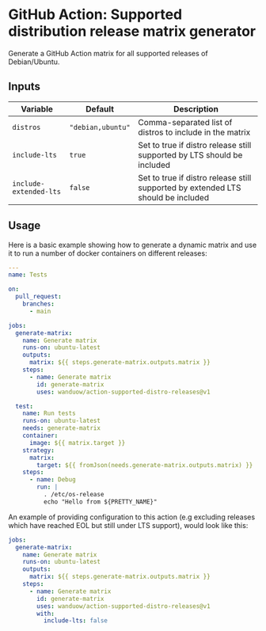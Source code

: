 # GitHub Action: Supported distribution release matrix generator

Generate a GitHub Action matrix for all supported releases of Debian/Ubuntu.

## Inputs

| Variable               | Default           | Description |
| ---------------------- | ----------------- | ----------- |
| `distros`              | `"debian,ubuntu"` | Comma-separated list of distros to include in the matrix |
| `include-lts`          | `true`            | Set to true if distro release still supported by LTS should be included |
| `include-extended-lts` | `false`           | Set to true if distro release still supported by extended LTS should be included |

## Usage

Here is a basic example showing how to generate a dynamic matrix and use it to run a number of docker containers on different releases:

```yaml
---
name: Tests

on:
  pull_request:
    branches:
      - main

jobs:
  generate-matrix:
    name: Generate matrix
    runs-on: ubuntu-latest
    outputs:
      matrix: ${{ steps.generate-matrix.outputs.matrix }}
    steps:
      - name: Generate matrix
        id: generate-matrix
        uses: wanduow/action-supported-distro-releases@v1

  test:
    name: Run tests
    runs-on: ubuntu-latest
    needs: generate-matrix
    container:
      image: ${{ matrix.target }}
    strategy:
      matrix:
        target: ${{ fromJson(needs.generate-matrix.outputs.matrix) }}
    steps:
      - name: Debug
        run: |
          . /etc/os-release
          echo "Hello from ${PRETTY_NAME}"
```

An example of providing configuration to this action (e.g excluding releases which have reached EOL but still under LTS support), would look like this:

```yaml
jobs:
  generate-matrix:
    name: Generate matrix
    runs-on: ubuntu-latest
    outputs:
      matrix: ${{ steps.generate-matrix.outputs.matrix }}
    steps:
      - name: Generate matrix
        id: generate-matrix
        uses: wanduow/action-supported-distro-releases@v1
        with:
          include-lts: false
```
